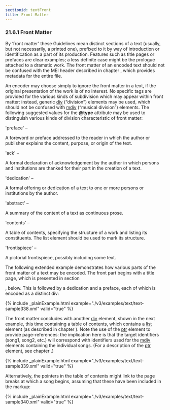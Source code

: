 ```yaml
---
sectionid: textFront
title: Front Matter
---
```



<h3 id="textFront">
   <span class="headingNumber">21.6.1</span>
   <span class="head">Front Matter</span>
</h3>
By ‘front matter’ these Guidelines mean distinct sections of a text
(usually, but not necessarily, a printed one), prefixed to it by way of introduction
or
identification as a part of its production. Features such as title pages or prefaces
are
clear examples; a less definite case might be the prologue attached to a dramatic
work. The
front matter of an encoded text should not be confused with the MEI header described
in
chapter 
<span class="ptr"></span>, which provides metadata for the entire file.

An encoder may choose simply to ignore the front matter in a text, if the original
presentation of the work is of no interest. No specific tags are provided for the
various
kinds of subdivision which may appear within front matter: instead, generic 
<a class="link_odd_elementSpec" href="/v3/elements/div">div</a> (“division”) elements may be used, which should not be confused with 
<a class="link_odd_elementSpec" href="/v3/elements/mdiv">mdiv</a> (“musical division”) elements. The following suggested values for
the **@type** attribute may be used to distinguish various kinds of division
characteristic of front matter:


<span class="list">
   
   <span class="label">'preface' – </span>
   
   <span class="item">A foreword or preface addressed to the reader in which the author or publisher
      explains the content, purpose, or origin of the text. 
   </span>
   
   <span class="label">'ack' – </span>
   
   <span class="item">A formal declaration of acknowledgement by the author in which persons and
      institutions are thanked for their part in the creation of a text.
   </span>
   
   <span class="label">'dedication' – </span>
   
   <span class="item">A formal offering or dedication of a text to one or more persons or institutions by
      the author.
   </span>
   
   <span class="label">'abstract' – </span>
   
   <span class="item">A summary of the content of a text as continuous prose.</span>
   
   <span class="label">'contents' – </span>
   
   <span class="item">A table of contents, specifying the structure of a work and listing its constituents.
      The list element should be used to mark its structure.
   </span>
   
   <span class="label">'frontispiece' – </span>
   
   <span class="item">A pictorial frontispiece, possibly including some text.</span>
   
</span>
The following extended example demonstrates how various parts of the front matter
of a text
may be encoded. The front part begins with a title page, which is presented in section

<span class="ptr"></span>, below. This is followed by a dedication and a preface, each of
which is encoded as a distinct div:


{% include _plainExample.html example="./v3/examples/text/text-sample338.xml" valid="true" %}

The front matter concludes with another 
<a class="link_odd_elementSpec" href="/v3/elements/div">div</a> element, shown in the
next example, this time containing a table of contents, which contains a 
<a class="link_odd_elementSpec" href="/v3/elements/list">list</a> element (as described in chapter 
<span class="ptr"></span>). Note the use of
the 
<a class="link_odd_elementSpec" href="/v3/elements/ptr">ptr</a> element to provide page-references: the implication here is
that the target identifiers (song1, song2, etc.) will correspond with identifiers
used for
the 
<a class="link_odd_elementSpec" href="/v3/elements/mdiv">mdiv</a> elements containing the individual songs. (For a description
of the 
<a class="link_odd_elementSpec" href="/v3/elements/ptr">ptr</a> element, see chapter 
<span class="ptr"></span>.)


{% include _plainExample.html example="./v3/examples/text/text-sample339.xml" valid="true" %}

Alternatively, the pointers in the table of contents might link to the page breaks
at which
a song begins, assuming that these have been included in the markup:


{% include _plainExample.html example="./v3/examples/text/text-sample340.xml" valid="true" %}

